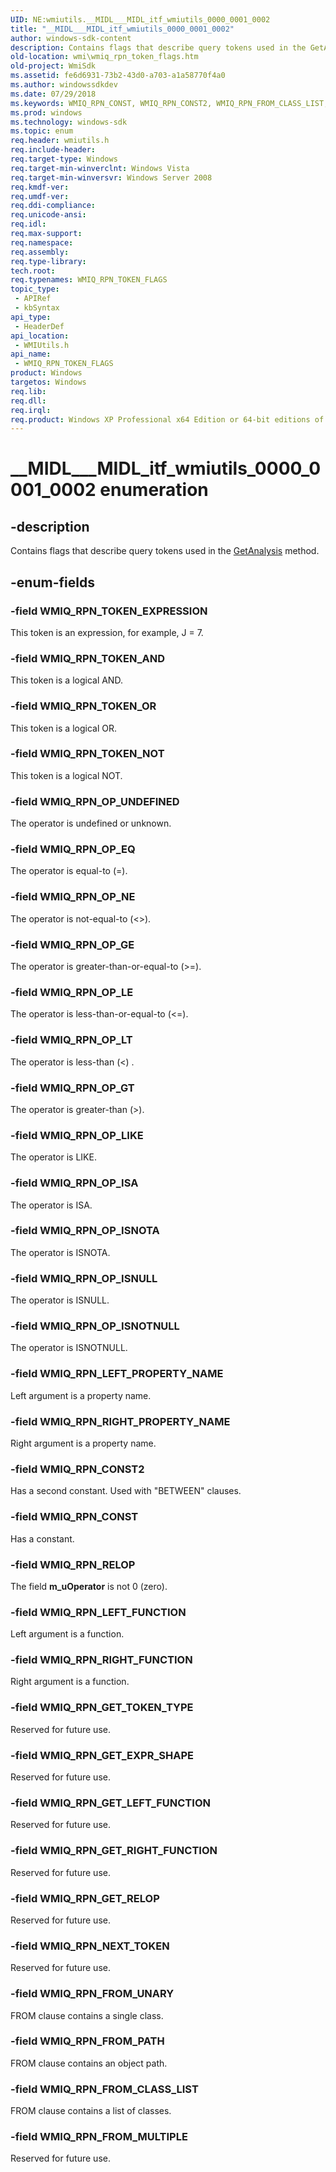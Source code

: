 ```yaml
---
UID: NE:wmiutils.__MIDL___MIDL_itf_wmiutils_0000_0001_0002
title: "__MIDL___MIDL_itf_wmiutils_0000_0001_0002"
author: windows-sdk-content
description: Contains flags that describe query tokens used in the GetAnalysis method.
old-location: wmi\wmiq_rpn_token_flags.htm
old-project: WmiSdk
ms.assetid: fe6d6931-73b2-43d0-a703-a1a58770f4a0
ms.author: windowssdkdev
ms.date: 07/29/2018
ms.keywords: WMIQ_RPN_CONST, WMIQ_RPN_CONST2, WMIQ_RPN_FROM_CLASS_LIST, WMIQ_RPN_FROM_MULTIPLE, WMIQ_RPN_FROM_PATH, WMIQ_RPN_FROM_UNARY, WMIQ_RPN_GET_EXPR_SHAPE, WMIQ_RPN_GET_LEFT_FUNCTION, WMIQ_RPN_GET_RELOP, WMIQ_RPN_GET_RIGHT_FUNCTION, WMIQ_RPN_GET_TOKEN_TYPE, WMIQ_RPN_LEFT_FUNCTION, WMIQ_RPN_LEFT_PROPERTY_NAME, WMIQ_RPN_NEXT_TOKEN, WMIQ_RPN_OP_EQ, WMIQ_RPN_OP_GE, WMIQ_RPN_OP_GT, WMIQ_RPN_OP_ISA, WMIQ_RPN_OP_ISNOTA, WMIQ_RPN_OP_ISNOTNULL, WMIQ_RPN_OP_ISNULL, WMIQ_RPN_OP_LE, WMIQ_RPN_OP_LIKE, WMIQ_RPN_OP_LT, WMIQ_RPN_OP_NE, WMIQ_RPN_OP_UNDEFINED, WMIQ_RPN_RELOP, WMIQ_RPN_RIGHT_FUNCTION, WMIQ_RPN_RIGHT_PROPERTY_NAME, WMIQ_RPN_TOKEN_AND, WMIQ_RPN_TOKEN_EXPRESSION, WMIQ_RPN_TOKEN_FLAGS, WMIQ_RPN_TOKEN_FLAGS enumeration [Windows Management Instrumentation], WMIQ_RPN_TOKEN_NOT, WMIQ_RPN_TOKEN_OR, __MIDL___MIDL_itf_wmiutils_0000_0001_0002, wmi.wmiq_rpn_token_flags, wmiutils/WMIQ_RPN_CONST, wmiutils/WMIQ_RPN_CONST2, wmiutils/WMIQ_RPN_FROM_CLASS_LIST, wmiutils/WMIQ_RPN_FROM_MULTIPLE, wmiutils/WMIQ_RPN_FROM_PATH, wmiutils/WMIQ_RPN_FROM_UNARY, wmiutils/WMIQ_RPN_GET_EXPR_SHAPE, wmiutils/WMIQ_RPN_GET_LEFT_FUNCTION, wmiutils/WMIQ_RPN_GET_RELOP, wmiutils/WMIQ_RPN_GET_RIGHT_FUNCTION, wmiutils/WMIQ_RPN_GET_TOKEN_TYPE, wmiutils/WMIQ_RPN_LEFT_FUNCTION, wmiutils/WMIQ_RPN_LEFT_PROPERTY_NAME, wmiutils/WMIQ_RPN_NEXT_TOKEN, wmiutils/WMIQ_RPN_OP_EQ, wmiutils/WMIQ_RPN_OP_GE, wmiutils/WMIQ_RPN_OP_GT, wmiutils/WMIQ_RPN_OP_ISA, wmiutils/WMIQ_RPN_OP_ISNOTA, wmiutils/WMIQ_RPN_OP_ISNOTNULL, wmiutils/WMIQ_RPN_OP_ISNULL, wmiutils/WMIQ_RPN_OP_LE, wmiutils/WMIQ_RPN_OP_LIKE, wmiutils/WMIQ_RPN_OP_LT, wmiutils/WMIQ_RPN_OP_NE, wmiutils/WMIQ_RPN_OP_UNDEFINED, wmiutils/WMIQ_RPN_RELOP, wmiutils/WMIQ_RPN_RIGHT_FUNCTION, wmiutils/WMIQ_RPN_RIGHT_PROPERTY_NAME, wmiutils/WMIQ_RPN_TOKEN_AND, wmiutils/WMIQ_RPN_TOKEN_EXPRESSION, wmiutils/WMIQ_RPN_TOKEN_FLAGS, wmiutils/WMIQ_RPN_TOKEN_NOT, wmiutils/WMIQ_RPN_TOKEN_OR
ms.prod: windows
ms.technology: windows-sdk
ms.topic: enum
req.header: wmiutils.h
req.include-header: 
req.target-type: Windows
req.target-min-winverclnt: Windows Vista
req.target-min-winversvr: Windows Server 2008
req.kmdf-ver: 
req.umdf-ver: 
req.ddi-compliance: 
req.unicode-ansi: 
req.idl: 
req.max-support: 
req.namespace: 
req.assembly: 
req.type-library: 
tech.root: 
req.typenames: WMIQ_RPN_TOKEN_FLAGS
topic_type:
 - APIRef
 - kbSyntax
api_type:
 - HeaderDef
api_location:
 - WMIUtils.h
api_name:
 - WMIQ_RPN_TOKEN_FLAGS
product: Windows
targetos: Windows
req.lib: 
req.dll: 
req.irql: 
req.product: Windows XP Professional x64 Edition or 64-bit editions of     Windows Server 2003
---
```


# __MIDL___MIDL_itf_wmiutils_0000_0001_0002 enumeration


## -description


Contains flags that describe query tokens used in the <a href="https://msdn.microsoft.com/06cd2593-58f5-46b9-9100-debad0280d90">GetAnalysis</a> method. 


## -enum-fields




### -field WMIQ_RPN_TOKEN_EXPRESSION

This token is an expression, for example, J = 7.


### -field WMIQ_RPN_TOKEN_AND

This token is a logical AND.


### -field WMIQ_RPN_TOKEN_OR

This token is a logical OR.


### -field WMIQ_RPN_TOKEN_NOT

This token is a logical NOT.


### -field WMIQ_RPN_OP_UNDEFINED

The operator is undefined or unknown.


### -field WMIQ_RPN_OP_EQ

The operator is  equal-to  (=).


### -field WMIQ_RPN_OP_NE

The operator is  not-equal-to  (&lt;&gt;).


### -field WMIQ_RPN_OP_GE

The operator is  greater-than-or-equal-to  (&gt;=).


### -field WMIQ_RPN_OP_LE

The operator is  less-than-or-equal-to  (&lt;=).


### -field WMIQ_RPN_OP_LT

The operator is  less-than (&lt;) .


### -field WMIQ_RPN_OP_GT

The operator is  greater-than  (&gt;).


### -field WMIQ_RPN_OP_LIKE

The operator is  LIKE.


### -field WMIQ_RPN_OP_ISA

The operator is  ISA.


### -field WMIQ_RPN_OP_ISNOTA

The operator is  ISNOTA.


### -field WMIQ_RPN_OP_ISNULL

The operator is  ISNULL.


### -field WMIQ_RPN_OP_ISNOTNULL

The operator is  ISNOTNULL.


### -field WMIQ_RPN_LEFT_PROPERTY_NAME

Left argument is a property name.


### -field WMIQ_RPN_RIGHT_PROPERTY_NAME

Right argument is a property name.


### -field WMIQ_RPN_CONST2

Has a second constant. Used with "BETWEEN" clauses.


### -field WMIQ_RPN_CONST

Has a constant.


### -field WMIQ_RPN_RELOP

The field <b>m_uOperator</b> is not 0 (zero).


### -field WMIQ_RPN_LEFT_FUNCTION

Left argument is a function.


### -field WMIQ_RPN_RIGHT_FUNCTION

Right argument is a function.


### -field WMIQ_RPN_GET_TOKEN_TYPE

Reserved for future use.


### -field WMIQ_RPN_GET_EXPR_SHAPE

Reserved for future use.


### -field WMIQ_RPN_GET_LEFT_FUNCTION

Reserved for future use.


### -field WMIQ_RPN_GET_RIGHT_FUNCTION

Reserved for future use.


### -field WMIQ_RPN_GET_RELOP

Reserved for future use.


### -field WMIQ_RPN_NEXT_TOKEN

Reserved for future use.


### -field WMIQ_RPN_FROM_UNARY

FROM clause contains a single class.


### -field WMIQ_RPN_FROM_PATH

FROM clause contains an object path.


### -field WMIQ_RPN_FROM_CLASS_LIST

FROM clause contains a list of classes.


### -field WMIQ_RPN_FROM_MULTIPLE

Reserved for future use.

